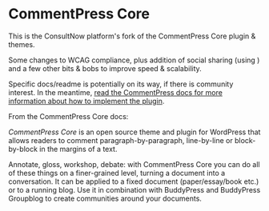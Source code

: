 CommentPress Core
=================

This is the ConsultNow platform's fork of the CommentPress Core plugin & themes. 

Some changes to WCAG compliance, plus addition of social sharing (using ) and a few other bits & bobs to improve speed & scalability. 

Specific docs/readme is potentially on its way, if there is community interest. In the meantime, [read the CommentPress docs for more information about how to implement the plugin](http://futureofthebook.org/commentpress/).

From the CommentPress Core docs:

*CommentPress Core* is an open source theme and plugin for WordPress that allows readers to comment paragraph-by-paragraph, line-by-line or block-by-block in the margins of a text.

Annotate, gloss, workshop, debate: with CommentPress Core you can do all of these things on a finer-grained level, turning a document into a conversation. It can be applied to a fixed document (paper/essay/book etc.) or to a running blog. Use it in combination with BuddyPress and BuddyPress Groupblog to create communities around your documents.